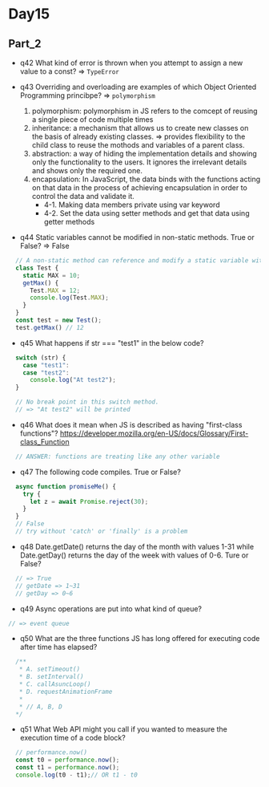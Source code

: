 # Day15

## Part_2
* q42
What kind of error is thrown when you attempt to assign a new value to a const? => `TypeError`

* q43
Overriding and overloading are examples of which Object Oriented Programming princibpe? => `polymorphism`

  1. polymorphism: polymorphism in JS refers to the comcept of reusing a single piece of code multiple times
  2. inheritance: a mechanism that allows us to create new classes on the basis of already existing classes. => provides flexibility to the child class to reuse the mothods and variables of a parent class.
  3. abstraction: a way of hiding the implementation details and showing only the functionality to the users. It ignores the irrelevant details and shows only the required one.
  4. encapsulation: In JavaScript, the data binds with the functions acting on that data in the process of achieving encapsulation in order to control the data and validate it.
      - 4-1. Making data members private using var keyword
      - 4-2. Set the data using setter methods and get that data using getter methods

* q44
Static variables cannot be modified in non-static methods. True or False? => False
```js
  // A non-static method can reference and modify a static variable with Class.Static syntax
  class Test {
    static MAX = 10;
    getMax() {
      Test.MAX = 12;
      console.log(Test.MAX);
    }
  }
  const test = new Test();
  test.getMax() // 12
```

* q45
What happens if str === "test1" in the below code?
```js
  switch (str) {
    case "test1":
    case "test2":
      console.log("At test2");
  }

  // No break point in this switch method.
  // => "At test2" will be printed
```

* q46
What does it mean when JS is described as having "first-class functions"?
https://developer.mozilla.org/en-US/docs/Glossary/First-class_Function
```js
  // ANSWER: functions are treating like any other variable
```

* q47
The following code compiles. True or False?
```js
  async function promiseMe() {
    try {
      let z = await Promise.reject(30);
    }
  }
  // False
  // try without 'catch' or 'finally' is a problem
```

* q48
Date.getDate() returns the day of the month with values 1-31 while Date.getDay() returns the day of the week with values of 0-6. Ture or False?
```js
  // => True
  // getDate => 1~31
  // getDay => 0~6
```

* q49
Async operations are put into what kind of queue?
```js
// => event queue
```

* q50
What are the three functions JS has long offered for executing code after time has elapsed?
```js
  /**
   * A. setTimeout()
   * B. setInterval()
   * C. callAsuncLoop()
   * D. requestAnimationFrame
   * 
   * // A, B, D
  */
```

* q51
What Web API might you call if you wanted to measure the execution time of a code block?
```js
  // performance.now()
  const t0 = performance.now();
  const t1 = performance.now();
  console.log(t0 - t1);// OR t1 - t0
```
